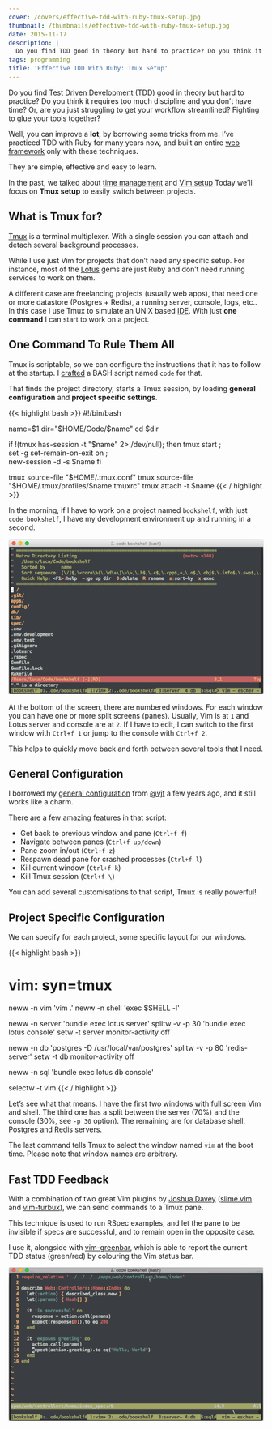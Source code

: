 ```yaml
---
cover: /covers/effective-tdd-with-ruby-tmux-setup.jpg
thumbnail: /thumbnails/effective-tdd-with-ruby-tmux-setup.jpg
date: 2015-11-17
description: |
  Do you find TDD good in theory but hard to practice? Do you think it requires too much discipline and you don’t have time? You can improve a lot, by borrowing well tested tricks from me. They are simple, effective and easy to learn.
tags: programming
title: 'Effective TDD With Ruby: Tmux Setup'
---
```


Do you find [Test Driven Development](https://en.wikipedia.org/wiki/Test-driven_development) (TDD) good in theory but hard to practice? Do you think it requires too much discipline and you don’t have time? Or, are you just struggling to get your workflow streamlined? Fighting to glue your tools together?

Well, you can improve a **lot**, by borrowing some tricks from me. I’ve practiced TDD with Ruby for many years now, and built an entire [web framework](http://lotusrb.org) only with these techniques.

They are simple, effective and easy to learn.

In the past, we talked about [time management](/2015/10/20/effective-tdd-with-ruby-time-and-flow.html) and [Vim setup](/2015/10/27/effective-tdd-with-ruby-vim-setup.html) Today we’ll focus on **Tmux setup** to easily switch between projects.

## What is Tmux for?

[Tmux](https://tmux.github.io) is a terminal multiplexer. With a single session you can attach and detach several background processes.

While I use just Vim for projects that don’t need any specific setup. For instance, most of the [Lotus](http://lotusrb.org) gems are just Ruby and don’t need running services to work on them.

A different case are freelancing projects (usually web apps), that need one or more datastore (Postgres + Redis), a running server, console, logs, etc.. In this case I use Tmux to simulate an UNIX based [IDE](https://en.wikipedia.org/wiki/Integrated_development_environment). With just **one command** I can start to work on a project.

## One Command To Rule Them All

Tmux is scriptable, so we can configure the instructions that it has to follow at the startup. I [crafted](https://github.com/jodosha/dotfiles/blob/master/bin/code) a BASH script named `code` for that.

That finds the project directory, starts a Tmux session, by loading **general configuration** and **project specific settings**.

{{< highlight bash >}}
#!/bin/bash

name=$1
dir="$HOME/Code/$name"
cd $dir

if !(tmux has-session -t "$name" 2> /dev/null); then
  tmux start                     \;\
    set -g set-remain-on-exit on \;\
    new-session -d -s $name
fi

tmux source-file "$HOME/.tmux.conf"
tmux source-file "$HOME/.tmux/profiles/$name.tmuxrc"
tmux attach -t $name
{{< / highlight >}}

In the morning, if I have to work on a project named `bookshelf`, with just `code bookshelf`, I have my development environment up and running in a second.

![](/images/tmux-start.png)

At the bottom of the screen, there are numbered windows. For each window you can have one or more split screens (panes). Usually, Vim is at `1` and Lotus server and console are at `2`. If I have to edit, I can switch to the first window with `Ctrl+f 1` or jump to the console with `Ctrl+f 2`.

This helps to quickly move back and forth between several tools that I need.

## General Configuration

I borrowed my [general configuration](https://github.com/jodosha/dotfiles/blob/master/.tmux.conf) from [@vjt](https://twitter.com/vjt) a few years ago, and it still works like a charm.

There are a few amazing features in that script:

  * Get back to previous window and pane (`Ctrl+f f`)
  * Navigate between panes (`Ctrl+f up/down`)
  * Pane zoom in/out (`Ctrl+f z`)
  * Respawn dead pane for crashed processes (`Ctrl+f l`)
  * Kill current window (`Ctrl+f k`)
  * Kill Tmux session (`Ctrl+f \`)

You can add several customisations to that script, Tmux is really powerful!

## Project Specific Configuration

We can specify for each project, some specific layout for our windows.

{{< highlight bash >}}
# vim: syn=tmux

neww -n vim   'vim .'
neww -n shell 'exec $SHELL -l'

neww -n server  'bundle exec lotus server'
splitw -v -p 30 'bundle exec lotus console'
setw -t server monitor-activity off

neww -n db      'postgres -D /usr/local/var/postgres'
splitw -v -p 80 'redis-server'
setw -t db monitor-activity off

neww -n sql 'bundle exec lotus db console'

selectw -t vim
{{< / highlight >}}

Let’s see what that means. I have the first two windows with full screen Vim and shell. The third one has a split between the server (70%) and the console (30%, see `-p 30` option). The remaining are for database shell, Postgres and Redis servers.

The last command tells Tmux to select the window named `vim` at the boot time. Please note that window names are arbitrary.

## Fast TDD Feedback

With a combination of two great Vim plugins by [Joshua Davey](https://github.com/jgdavey) ([slime.vim](https://github.com/jgdavey/tslime.vim) and [vim-turbux](https://github.com/jgdavey/vim-turbux)), we can send commands to a Tmux pane.

This technique is used to run RSpec examples, and let the pane to be invisible if specs are successful, and to remain open in the opposite case.

I use it, alongside with [vim-greenbar](https://github.com/jodosha/vim-greenbar), which is able to report the current TDD status (green/red) by colouring the Vim status bar.

![](/images/tmux-tdd.gif)
